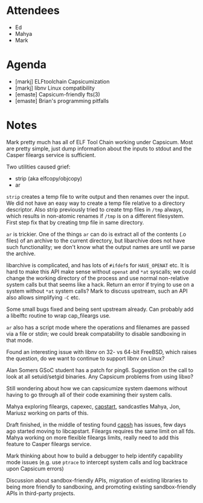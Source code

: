 # Attendees
- Ed
- Mahya
- Mark

# Agenda
- [markj] ELFtoolchain Capsicumization
- [markj] libnv Linux compatibility
- [emaste] Capsicum-friendly fts(3)
- [emaste] Brian's programming pitfalls

# Notes
Mark pretty much has all of ELF Tool Chain working under Capsicum. Most are
pretty simple, just dump information about the inputs to stdout and the Casper
fileargs service is sufficient.

Two utilities caused grief:
- strip (aka elfcopy/objcopy)
- ar

`strip` creates a temp file to write output and then renames over the input. We
did not have an easy way to create a temp file relative to a directory
descriptor. Also strip previously tried to create tmp files in `/tmp` always,
which results in non-atomic renames if `/tmp` is on a different filesystem.
First step fix that by creating tmp file in same directory.

`ar` is trickier. One of the things `ar` can do is extract all of the contents
(.o files) of an archive to the current directory, but libarchive does not have
such functionality; we don't know what the output names are until we parse the
archive.

libarchive is complicated, and has lots of `#ifdef`s for `HAVE_OPENAT` etc. It
is hard to make this API make sense without `openat` and `*at` syscalls; we
could change the working directory of the process and use normal non-relative
system calls but that seems like a hack. Return an error if trying to use on a
system without `*at` system calls? Mark to discuss upstream, such an API also
allows simplifying `-C` etc.

Some small bugs fixed and being sent upstream already. Can probably add a
libelftc routine to wrap cap_fileargs use.

`ar` also has a script mode where the operations and filenames are passed via a
file or stdin; we could break compatability to disable sandboxing in that mode.

Found an interesting issue with libnv on 32- vs 64-bit FreeBSD, which raises
the question, do we want to continue to support libnv on Linux?

Alan Somers GSoC student has a patch for ping6. Suggestion on the call to look
at all setuid/setgid binaries. Any Capsicum problems from using libxo?

Still wondering about how we can capsicumize system daemons without having to
go through all of their code examining their system calls.

Mahya exploring fileargs, capexec,
[capstart](https://github.com/musec/libcapstart), sandcastles
Mahya, Jon, Mariusz working on parts of this.

Draft finished, in the middle of testing found
[capsh](https://github.com/musec/capsh) has issues, few days ago started moving
to libcapstart. Fileargs requires the same limit on all fds. Mahya working on
more flexible fileargs limits, really need to add this feature to Casper
fileargs service.

Mark thinking about how to build a debugger to help identify capability mode
issues (e.g. use `ptrace` to intercept system calls and log backtrace upon
Capsicum errors)

Discussion about sandbox-friendly APIs, migration of existing libraries to
being more friendly to sandboxing, and promoting existing sandbox-friendly APIs
in third-party projects.
